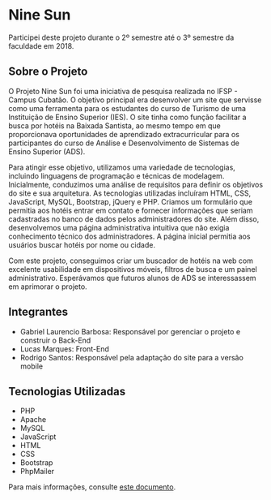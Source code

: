# Nine Sun

Participei deste projeto durante o 2º semestre até o 3º semestre da faculdade em 2018.

## Sobre o Projeto

O Projeto Nine Sun foi uma iniciativa de pesquisa realizada no IFSP - Campus Cubatão. O objetivo principal era desenvolver um site que servisse como uma ferramenta para os estudantes do curso de Turismo de uma Instituição de Ensino Superior (IES). O site tinha como função facilitar a busca por hotéis na Baixada Santista, ao mesmo tempo em que proporcionava oportunidades de aprendizado extracurricular para os participantes do curso de Análise e Desenvolvimento de Sistemas de Ensino Superior (ADS). 

Para atingir esse objetivo, utilizamos uma variedade de tecnologias, incluindo linguagens de programação e técnicas de modelagem. Inicialmente, conduzimos uma análise de requisitos para definir os objetivos do site e sua arquitetura. As tecnologias utilizadas incluíram HTML, CSS, JavaScript, MySQL, Bootstrap, jQuery e PHP. Criamos um formulário que permitia aos hotéis entrar em contato e fornecer informações que seriam cadastradas no banco de dados pelos administradores do site. Além disso, desenvolvemos uma página administrativa intuitiva que não exigia conhecimento técnico dos administradores. A página inicial permitia aos usuários buscar hotéis por nome ou cidade.

Com este projeto, conseguimos criar um buscador de hotéis na web com excelente usabilidade em dispositivos móveis, filtros de busca e um painel administrativo. Esperávamos que futuros alunos de ADS se interessassem em aprimorar o projeto.

## Integrantes

- Gabriel Laurencio Barbosa: Responsável por gerenciar o projeto e construir o Back-End
- Lucas Marques: Front-End
- Rodrigo Santos: Responsável pela adaptação do site para a versão mobile

## Tecnologias Utilizadas

- PHP
- Apache
- MySQL
- JavaScript
- HTML
- CSS
- Bootstrap
- PhpMailer

Para mais informações, consulte [este documento](https://docs.google.com/document/d/1tUbOeDXrBw3TOhADIidh7ajH_5cbeet2uwrlrEMu7VQ/edit?usp=sharing).

